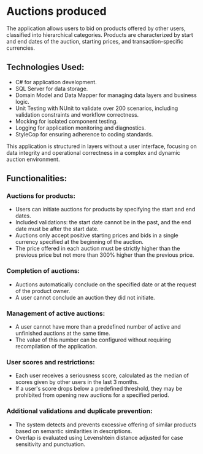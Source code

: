 # Auctions produced
The application allows users to bid on products offered by other users, classified into hierarchical categories. Products are characterized by start and end dates of the auction, starting prices, and transaction-specific currencies.

## Technologies Used:
* C# for application development.
* SQL Server for data storage.
* Domain Model and Data Mapper for managing data layers and business logic.
* Unit Testing with NUnit to validate over 200 scenarios, including validation constraints and workflow correctness.
* Mocking for isolated component testing.
* Logging for application monitoring and diagnostics.
* StyleCop for ensuring adherence to coding standards.

This application is structured in layers without a user interface, focusing on data integrity and operational correctness in a complex and dynamic auction environment.

## Functionalities:

### Auctions for products:

* Users can initiate auctions for products by specifying the start and end dates.
* Included validations: the start date cannot be in the past, and the end date must be after the start date.
* Auctions only accept positive starting prices and bids in a single currency specified at the beginning of the auction.
* The price offered in each auction must be strictly higher than the previous price but not more than 300% higher than the previous price.

### Completion of auctions:

* Auctions automatically conclude on the specified date or at the request of the product owner.
* A user cannot conclude an auction they did not initiate.

### Management of active auctions:

* A user cannot have more than a predefined number of active and unfinished auctions at the same time.
* The value of this number can be configured without requiring recompilation of the application.

### User scores and restrictions:

* Each user receives a seriousness score, calculated as the median of scores given by other users in the last 3 months.
* If a user's score drops below a predefined threshold, they may be prohibited from opening new auctions for a specified period.

### Additional validations and duplicate prevention:

* The system detects and prevents excessive offering of similar products based on semantic similarities in descriptions.
* Overlap is evaluated using Levenshtein distance adjusted for case sensitivity and punctuation.

